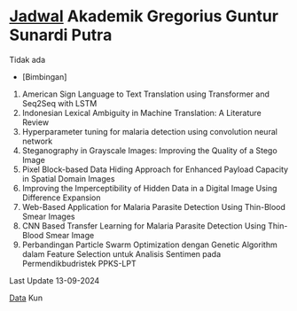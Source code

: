 # [Jadwal](https://calendar.google.com/calendar/u/1?cid=Ym9uYXJtYWxhbmdAZ21haWwuY29t) Akademik Gregorius Guntur Sunardi Putra

Tidak ada  
- [Bimbingan]


1. American Sign Language to Text Translation using Transformer and Seq2Seq with LSTM
2. Indonesian Lexical Ambiguity in Machine Translation: A Literature Review
3. Hyperparameter tuning for malaria detection using convolution neural network
4. Steganography in Grayscale Images: Improving the Quality of a Stego Image
5. Pixel Block-based Data Hiding Approach for Enhanced Payload Capacity in Spatial Domain Images
6. Improving the Imperceptibility of Hidden Data in a Digital Image Using Difference Expansion
7. Web-Based Application for Malaria Parasite Detection Using Thin-Blood Smear Images
8. CNN Based Transfer Learning for Malaria Parasite Detection Using Thin-Blood Smear Image
9. Perbandingan Particle Swarm Optimization dengan Genetic Algorithm dalam Feature Selection untuk Analisis Sentimen pada Permendikbudristek PPKS-LPT

Last Update 13-09-2024

[Data](https://drive.google.com/drive/u/0/folders/1-7O_O_tcCRuXlAWPQbCQTooMUskHwa2F) Kun

